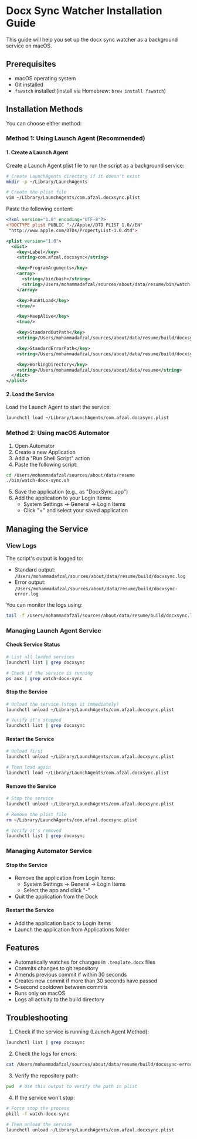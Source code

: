 # Docx Sync Watcher Installation Guide

This guide will help you set up the docx sync watcher as a background service on macOS.

## Prerequisites

- macOS operating system
- Git installed
- `fswatch` installed (install via Homebrew: `brew install fswatch`)

## Installation Methods

You can choose either method:

### Method 1: Using Launch Agent (Recommended)

#### 1. Create a Launch Agent

Create a Launch Agent plist file to run the script as a background service:

```bash
# Create LaunchAgents directory if it doesn't exist
mkdir -p ~/Library/LaunchAgents

# Create the plist file
vim ~/Library/LaunchAgents/com.afzal.docxsync.plist
```

Paste the following content:

```xml
<?xml version="1.0" encoding="UTF-8"?>
<!DOCTYPE plist PUBLIC "-//Apple//DTD PLIST 1.0//EN"
 "http://www.apple.com/DTDs/PropertyList-1.0.dtd">

<plist version="1.0">
  <dict>
    <key>Label</key>
    <string>com.afzal.docxsync</string>

    <key>ProgramArguments</key>
    <array>
      <string>/bin/bash</string>
      <string>/Users/mohammadafzal/sources/about/data/resume/bin/watch-docx-sync.sh</string>
    </array>

    <key>RunAtLoad</key>
    <true/>

    <key>KeepAlive</key>
    <true/>

    <key>StandardOutPath</key>
    <string>/Users/mohammadafzal/sources/about/data/resume/build/docxsync.log</string>

    <key>StandardErrorPath</key>
    <string>/Users/mohammadafzal/sources/about/data/resume/build/docxsync-error.log</string>

    <key>WorkingDirectory</key>
    <string>/Users/mohammadafzal/sources/about/data/resume</string>
  </dict>
</plist>
```

#### 2. Load the Service

Load the Launch Agent to start the service:

```bash
launchctl load ~/Library/LaunchAgents/com.afzal.docxsync.plist
```

### Method 2: Using macOS Automator

1. Open Automator
2. Create a new Application
3. Add a "Run Shell Script" action
4. Paste the following script:
```bash
cd /Users/mohammadafzal/sources/about/data/resume
./bin/watch-docx-sync.sh
```
5. Save the application (e.g., as "DocxSync.app")
6. Add the application to your Login Items:
   - System Settings → General → Login Items
   - Click "+" and select your saved application

## Managing the Service

### View Logs

The script's output is logged to:
- Standard output: `/Users/mohammadafzal/sources/about/data/resume/build/docxsync.log`
- Error output: `/Users/mohammadafzal/sources/about/data/resume/build/docxsync-error.log`

You can monitor the logs using:
```bash
tail -f /Users/mohammadafzal/sources/about/data/resume/build/docxsync.log
```

### Managing Launch Agent Service

#### Check Service Status
```bash
# List all loaded services
launchctl list | grep docxsync

# Check if the service is running
ps aux | grep watch-docx-sync
```

#### Stop the Service
```bash
# Unload the service (stops it immediately)
launchctl unload ~/Library/LaunchAgents/com.afzal.docxsync.plist

# Verify it's stopped
launchctl list | grep docxsync
```

#### Restart the Service
```bash
# Unload first
launchctl unload ~/Library/LaunchAgents/com.afzal.docxsync.plist

# Then load again
launchctl load ~/Library/LaunchAgents/com.afzal.docxsync.plist
```

#### Remove the Service
```bash
# Stop the service
launchctl unload ~/Library/LaunchAgents/com.afzal.docxsync.plist

# Remove the plist file
rm ~/Library/LaunchAgents/com.afzal.docxsync.plist

# Verify it's removed
launchctl list | grep docxsync
```

### Managing Automator Service

#### Stop the Service
- Remove the application from Login Items:
  - System Settings → General → Login Items
  - Select the app and click "-"
- Quit the application from the Dock

#### Restart the Service
- Add the application back to Login Items
- Launch the application from Applications folder

## Features

- Automatically watches for changes in `.template.docx` files
- Commits changes to git repository
- Amends previous commit if within 30 seconds
- Creates new commit if more than 30 seconds have passed
- 5-second cooldown between commits
- Runs only on macOS
- Logs all activity to the build directory

## Troubleshooting

1. Check if the service is running (Launch Agent Method):
```bash
launchctl list | grep docxsync
```

2. Check the logs for errors:
```bash
cat /Users/mohammadafzal/sources/about/data/resume/build/docxsync-error.log
```

3. Verify the repository path:
```bash
pwd  # Use this output to verify the path in plist
```

4. If the service won't stop:
```bash
# Force stop the process
pkill -f watch-docx-sync

# Then unload the service
launchctl unload ~/Library/LaunchAgents/com.afzal.docxsync.plist
```

